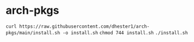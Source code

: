 # arch-pkgs
`curl https://raw.githubusercontent.com/dhester1/arch-pkgs/main/install.sh -o install.sh`
`chmod 744 install.sh`
`./install.sh`
